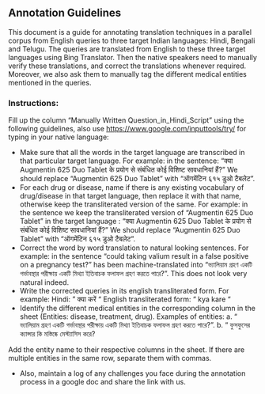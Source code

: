 
## Annotation Guidelines
This document is a guide for annotating translation techniques in a parallel corpus from English queries to three target Indian languages: Hindi, Bengali and Telugu. The queries are translated from English to these three target languages using Bing Translator. Then the native speakers need to manually verify these translations, and correct the translations whenever required. Moreover, we also ask them to manually tag the different medical entities mentioned in the queries.
### Instructions:
Fill up the column “Manually Written Question_in_Hindi_Script” using the following guidelines, also use https://www.google.com/inputtools/try/ for typing in your native language:
*  Make sure that all the words in the target language are transcribed in that particular target language. 
For example: in the sentence: “क्या Augmentin 625 Duo Tablet के प्रयोग से संबंधित कोई विशिष्ट सावधानियां हैं?”
We should replace “Augmentin 625 Duo Tablet” with “ऑगमेंटिन ६१५ डुओ टैबलेट”.
*  For each drug or disease, name if there is any existing vocabulary of drug/disease in that target language, then replace it with that name, otherwise keep the transliterated version of the same.
For example: in the sentence we keep the transliterated version of “Augmentin 625 Duo Tablet” in the target language :
“क्या Augmentin 625 Duo Tablet के प्रयोग से संबंधित कोई विशिष्ट सावधानियां हैं?”
We should replace “Augmentin 625 Duo Tablet” with “ऑगमेंटिन ६१५ डुओ टैबलेट”.
*  Correct the word by word translation to natural looking sentences.
For example: in the sentence “could taking valium result in a false positive on a pregnancy test?” has been machine-translated into “ভ্যালিয়াম গ্রহণ একটি গর্ভাবস্থার পরীক্ষায় একটি মিথ্যা ইতিবাচক ফলাফল গ্রহণ করতে পারে?”. This does not look very natural indeed.
* Write the corrected queries in its english transliterated form. 
For example: Hindi: ” क्या करें “
English transliterated form: “ kya kare “
* Identify the different medical entities in the corresponding column in the sheet (Entities: disease, treatment, drug).
        Examples of entities:
a.       “<drug> ভ্যালিয়াম </drug> গ্রহণ একটি গর্ভাবস্থার পরীক্ষায় একটি মিথ্যা ইতিবাচক ফলাফল গ্রহণ করতে পারে?”.
b.   	“<disease> ফুসফুসের ক্যান্সার </disease> কি <disease> মস্তিষ্কে মেস্ট্যাসিস </disease> করে?

Add the entity name to their respective columns in the sheet. If there are multiple entities in the same row, separate them with commas.

* Also, maintain a log of any challenges you face during the annotation process in a google doc and share the link with us. 
